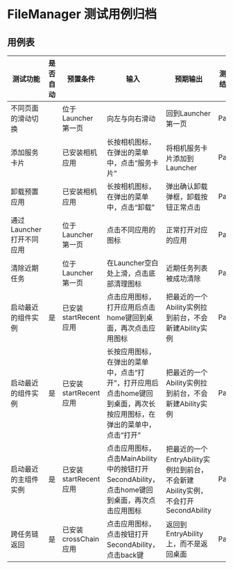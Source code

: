 # FileManager 测试用例归档

## 用例表

|测试功能|是否自动|预置条件|输入|预期输出|测试结果|
|--------------------------------|--------------------------------|--------------------------------|--------------------------------|--------------------------------|--------------------------------|
|不同页面的滑动切换|| 位于Launcher第一页 | 向左与向右滑动 |回到Launcher第一页|Pass|
|添加服务卡片|| 已安装相机应用 | 长按相机图标，在弹出的菜单中，点击“服务卡片” |将相机服务卡片添加到Launcher|Pass|
|卸载预置应用|| 已安装相机应用 | 长按相机图标，在弹出的菜单中，点击“卸载” | 弹出确认卸载弹框，卸载按钮正常点击 |Pass|
|通过Launcher打开不同应用|| 位于Launcher第一页 | 点击不同应用的图标 | 正常打开对应的应用 |Pass|
|清除近期任务|| 位于Launcher第一页 | 在Launcher空白处上滑，点击底部清理图标 | 近期任务列表被成功清除 |Pass|
|启动最近的组件实例 |是| 已安装startRecent应用 | 点击应用图标，打开应用后点击home键回到桌面，再次点击应用图标 | 把最近的一个Ability实例拉到前台，不会新建Ability实例 |Pass|
|启动最近的组件实例 |是| 已安装startRecent应用 | 长按应用图标，在弹出的菜单中，点击“打开”，打开应用后点击home键回到桌面，再次长按应用图标，在弹出的菜单中，点击“打开” | 把最近的一个Ability实例拉到前台，不会新建Ability实例 |Pass|
|启动最近的主组件实例 |是| 已安装startRecent应用 | 点击应用图标，点击MainAbility中的按钮打开SecondAbility，点击home键回到桌面，再次点击应用图标 | 把最近的一个EntryAbility实例拉到前台，不会新建Ability实例，不会打开SecondAbility |Pass|
|跨任务链返回 |是| 已安装crossChain应用 | 点击应用图标，点击按钮打开SecondAbility，点击back键 | 返回到EntryAbility上，而不是返回桌面 |Pass|
